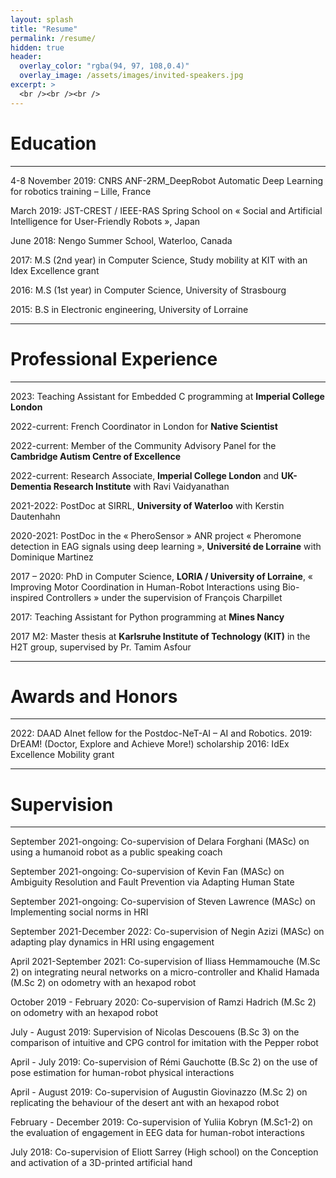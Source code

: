 ```yaml
---
layout: splash
title: "Resume"
permalink: /resume/
hidden: true
header:
  overlay_color: "rgba(94, 97, 108,0.4)"
  overlay_image: /assets/images/invited-speakers.jpg
excerpt: >
  <br /><br /><br />
---
```


# Education

---

4-8 November 2019: CNRS ANF-2RM_DeepRobot Automatic Deep Learning for robotics training – Lille, France

March 2019: JST-CREST / IEEE-RAS Spring School on « Social and Artificial Intelligence for User-Friendly Robots », Japan

June 2018: Nengo Summer School, Waterloo, Canada

2017: M.S (2nd year) in Computer Science, Study mobility at KIT with an Idex Excellence grant

2016: M.S (1st year) in Computer Science, University of Strasbourg

2015: B.S in Electronic engineering, University of Lorraine

---

# Professional Experience

---
2023: Teaching Assistant for Embedded C programming at **Imperial College London**

2022-current: French Coordinator in London for **Native Scientist**

2022-current: Member of the Community Advisory Panel for the **Cambridge Autism Centre of Excellence**

2022-current: Research Associate, **Imperial College London** and **UK-Dementia Research Institute** with Ravi Vaidyanathan

2021-2022: PostDoc at SIRRL, **University of Waterloo** with Kerstin Dautenhahn

2020-2021: PostDoc in the « PheroSensor » ANR project « Pheromone detection in EAG signals using deep learning », **Université de Lorraine** with Dominique Martinez

2017 – 2020: PhD in Computer Science, **LORIA / University of Lorraine**, « Improving Motor Coordination in Human-Robot Interactions using Bio-inspired Controllers » under the supervision of François Charpillet

2017: Teaching Assistant for Python programming at **Mines Nancy**

2017 M2: Master thesis at **Karlsruhe Institute of Technology (KIT)** in the H2T group, supervised by Pr. Tamim Asfour

---

# Awards and Honors

---

2022: DAAD AInet fellow for the Postdoc-NeT-AI – AI and Robotics. 
2019: DrEAM! (Doctor, Explore and Achieve More!) scholarship
2016: IdEx Excellence Mobility grant 

---

# Supervision

---

September 2021-ongoing: Co-supervision of Delara Forghani (MASc) on using a humanoid robot as a public speaking coach

September 2021-ongoing: Co-supervision of Kevin Fan (MASc) on Ambiguity Resolution and Fault Prevention via Adapting Human State

September 2021-ongoing: Co-supervision of Steven Lawrence (MASc) on Implementing social norms in HRI

September 2021-December 2022: Co-supervision of Negin Azizi (MASc) on adapting play dynamics in HRI using engagement 

April 2021-September 2021: Co-supervision of Iliass Hemmamouche (M.Sc 2) on integrating neural networks on a micro-controller and Khalid Hamada (M.Sc 2) on odometry with an hexapod robot

October 2019 - February 2020: Co-supervision of Ramzi Hadrich (M.Sc 2) on odometry with an hexapod robot

July - August 2019: Supervision of Nicolas Descouens (B.Sc 3) on the comparison of intuitive and CPG control for imitation with the Pepper robot

April - July 2019: Co-supervision of Rémi Gauchotte (B.Sc 2) on the use of pose estimation for human-robot physical interactions

April - August 2019: Co-supervision of Augustin Giovinazzo (M.Sc 2) on replicating the behaviour of the desert ant with an hexapod robot

February - December 2019: Co-supervision of Yuliia Kobryn (M.Sc1-2) on the evaluation of engagement in EEG data for human-robot interactions

July 2018: Co-supervision of Eliott Sarrey (High school) on the Conception and activation of a 3D-printed artificial hand

